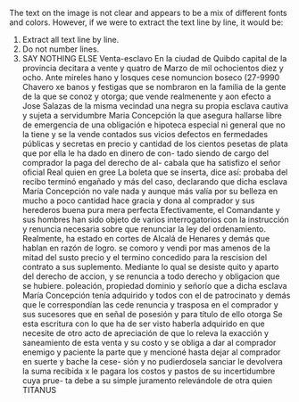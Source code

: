 The text on the image is not clear and appears to be a mix of different fonts and colors. However, if we were to extract the text line by line, it would be:

1. Extract all text line by line.
2. Do not number lines.
3. SAY NOTHING ELSE
Venta-esclavo
En la ciudad de Quibdo capital de la provincia decitara a vente
y quatro de Marzo de mil ochocientos diez y ocho. Ante mireles
hano y losques cese nomuncion boseco (27-9990 Chavero xe
banos y festigas que se nombraron en la familia de la gente de la que se conoz y otorga; que vende realmenente y aon efecto a Jose Salazas de la misma vecindad una negra su propia esclava cautiva y sujeta a servidumbre
Maria Concepción la que asegura hallarse libre de
emergencia de una obligación e hipoteca especial ni general que no
la tiene y se la vende contados sus vicios defectos en
fermedades públicas y secretas en precio y cantidad de los cientos pesetas de plata que por ella le ha dado en dinero de con- tado siendo de cargo del comprador la paga del derecho de al- cabala que ha satisfizo el señor oficial Real quien en gree
La boleta que se inserta, dice así:
probaba del recibo terminó engañado y más del caso, declarando que dicha esclava María Concepción no vale nada y aunque más valía por su belleza en mucho a poco cantidad hace gracia y dona al comprador y sus herederos buena pura mera perfecta
Efectivamente, el Comandante y sus hombres han sido objeto de varios interrogatorios con la instrucción y renuncia necesaria sobre que renunciar la ley del ordenamiento. Realmente, ha estado en cortes de Alcalá de Henares y demás que hablan en razón de logro.
se comoro y vendi por mas amenos de la mitad del susto precio y el termino concedido para la rescision del contrato a sus suplemento. Mediante lo qual se desiste quito y aparto del derecho de accion, y se renuncia a todo derecho y obligacion que se hubiere.
poleación, propiedad dominio y señorío que a dicha esclava María Concepción tenía adquirido y todos con el de patrocinato y demás que le correspondían las cede renuncia y trasposa en el comprador y sus sucesores que en señal de posesión y para título de ello otorga
Se esta escritura con lo que ha de ser visto haberla adquirido en que necesite de otro acto de apreciación de que lo releva la exacción y saneamiento de esta venta y su costo y se obliga a dar al comprador enemigo y paciente la parte que
y mencioné hasta dejar al comprador en suerte y bache la cese- sión y no pudierdosela sanciar le devolvera la suma recibida x le pagara los costos y pastos de su incertidumbre cuya prue- ta debe a su simple juramento relevándole de otra quien
TITANUS